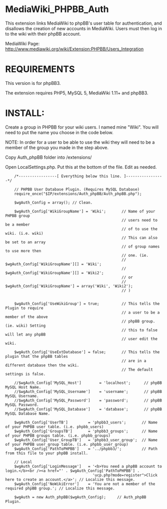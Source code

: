 MediaWiki_PHPBB_Auth
====================

This extension links MediaWiki to phpBB's user table for authentication, and disallows the creation of new accounts in MediaWiki. Users must then log in to the wiki with their phpBB account.

MediaWiki Page: http://www.mediawiki.org/wiki/Extension:PHPBB/Users_Integration

REQUIREMENTS
=================
This version is for phpBB3.

The extension requires PHP5, MySQL 5, MediaWiki 1.11+ and phpBB3.

INSTALL:
=================

Create a group in PHPBB for your wiki users. I named mine "Wiki". 
You will need to put the name you choose in the code below. 

NOTE: In order for a user to be able to use the wiki they will need to 
be a member of the group you made in the step above.

Copy Auth_phpBB folder into /extensions/

Open LocalSettings.php. Put this at the bottom of the file. Edit as needed.

        /*-----------------[ Everything below this line. ]-----------------*/
        
        // PHPBB User Database Plugin. (Requires MySQL Database)
        require_once("$IP/extensions/Auth_phpBB/Auth_phpBB.php");
        
        $wgAuth_Config = array(); // Clean.
        
        $wgAuth_Config['WikiGroupName'] = 'Wiki';       // Name of your PHPBB group
                                                        // users need to be a member
                                                        // of to use the wiki. (i.e. wiki)
                                                        // This can also be set to an array 
                                                        // of group names to use more then 
                                                        // one. (ie. 
                                                        // $wgAuth_Config['WikiGroupName'][] = 'Wiki';
                                                        // $wgAuth_Config['WikiGroupName'][] = 'Wiki2';
                                                        // or
                                                        // $wgAuth_Config['WikiGroupName'] = array('Wiki', 'Wiki2');
                                                        // )
        
        
        $wgAuth_Config['UseWikiGroup'] = true;          // This tells the Plugin to require
                                                        // a user to be a member of the above
                                                        // phpBB group. (ie. wiki) Setting
                                                        // this to false will let any phpBB
                                                        // user edit the wiki.
        
        $wgAuth_Config['UseExtDatabase'] = false;       // This tells the plugin that the phpBB tables
                                                        // are in a different database then the wiki.
                                                        // The default settings is false.
        
        //$wgAuth_Config['MySQL_Host']        = 'localhost';      // phpBB MySQL Host Name.
        //$wgAuth_Config['MySQL_Username']    = 'username';       // phpBB MySQL Username.
        //$wgAuth_Config['MySQL_Password']    = 'password';       // phpBB MySQL Password.
        //$wgAuth_Config['MySQL_Database']    = 'database';       // phpBB MySQL Database Name.
        
        $wgAuth_Config['UserTB']         = 'phpbb3_users';       // Name of your PHPBB user table. (i.e. phpbb_users)
        $wgAuth_Config['GroupsTB']       = 'phpbb3_groups';      // Name of your PHPBB groups table. (i.e. phpbb_groups)
        $wgAuth_Config['User_GroupTB']   = 'phpbb3_user_group';  // Name of your PHPBB user_group table. (i.e. phpbb_user_group)
        $wgAuth_Config['PathToPHPBB']    = '../phpbb3/';         // Path from this file to your phpBB install.
        
        // Local
        $wgAuth_Config['LoginMessage']   = '<b>You need a phpBB account to login.</b><br /><a href="' . $wgAuth_Config['PathToPHPBB'] .
                                           'ucp.php?mode=register">Click here to create an account.</a>'; // Localize this message.
        $wgAuth_Config['NoWikiError']    = 'You are not a member of the required phpBB group.'; // Localize this message.
        
        $wgAuth = new Auth_phpBB($wgAuth_Config);     // Auth_phpBB Plugin.

